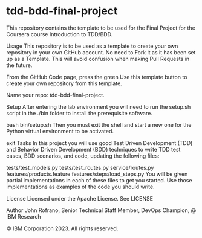 # tdd-bdd-final-project
This repository contains the template to be used for the Final Project for the Coursera course Introduction to TDD/BDD.

Usage
This repository is to be used as a template to create your own repository in your own GitHub account. No need to Fork it as it has been set up as a Template. This will avoid confusion when making Pull Requests in the future.

From the GitHub Code page, press the green Use this template button to create your own repository from this template.

Name your repo: tdd-bdd-final-project.

Setup
After entering the lab environment you will need to run the setup.sh script in the ./bin folder to install the prerequisite software.

bash bin/setup.sh
Then you must exit the shell and start a new one for the Python virtual environment to be activated.

exit
Tasks
In this project you will use good Test Driven Development (TDD) and Behavior Driven Development (BDD) techniques to write TDD test cases, BDD scenarios, and code, updating the following files:

tests/test_models.py
tests/test_routes.py
service/routes.py
features/products.feature
features/steps/load_steps.py
You will be given partial implementations in each of these files to get you started. Use those implementations as examples of the code you should write.

License
Licensed under the Apache License. See LICENSE

Author
John Rofrano, Senior Technical Staff Member, DevOps Champion, @ IBM Research

© IBM Corporation 2023. All rights reserved.
